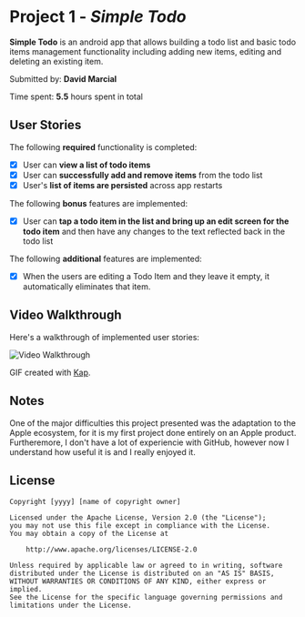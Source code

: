 # Project 1 - *Simple Todo*

**Simple Todo** is an android app that allows building a todo list and basic todo items management functionality including adding new items, editing and deleting an existing item.

Submitted by: **David Marcial**

Time spent: **5.5** hours spent in total

## User Stories

The following **required** functionality is completed:

* [x] User can **view a list of todo items**
* [x] User can **successfully add and remove items** from the todo list
* [x] User's **list of items are persisted** across app restarts

The following **bonus** features are implemented:

* [x] User can **tap a todo item in the list and bring up an edit screen for the todo item** and then have any changes to the text reflected back in the todo list

The following **additional** features are implemented:

* [x] When the users are editing a Todo Item and they leave it empty, it automatically eliminates that item.

## Video Walkthrough

Here's a walkthrough of implemented user stories:

<img src='screenshots/walkthrough.gif' title='Video Walkthrough' width='' alt='Video Walkthrough' />

GIF created with [Kap](https://getkap.co/).

## Notes

One of the major difficulties this project presented was the adaptation to the Apple ecosystem, for it is my first project done entirely on an Apple product. Furtheremore, I don't have a lot of experiencie with GitHub, however now I understand how useful it is and I really enjoyed it.

## License

    Copyright [yyyy] [name of copyright owner]

    Licensed under the Apache License, Version 2.0 (the "License");
    you may not use this file except in compliance with the License.
    You may obtain a copy of the License at

        http://www.apache.org/licenses/LICENSE-2.0

    Unless required by applicable law or agreed to in writing, software
    distributed under the License is distributed on an "AS IS" BASIS,
    WITHOUT WARRANTIES OR CONDITIONS OF ANY KIND, either express or implied.
    See the License for the specific language governing permissions and
    limitations under the License.
